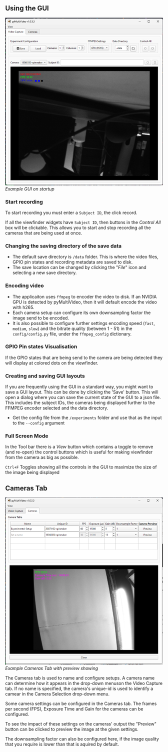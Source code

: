 #

## Using the GUI

![Start-up GUI](../media/start-up-gui.png)
*Example GUI on startup*

### Start recording

To start recording you must enter a `Subject ID`, the click record.

If all the viewfinder widgets have `Subject ID`, then buttons in the *Control All* box will be clickable. This allows you to start and stop recording all the cameras that are being used at once.

### Changing the saving directory of the save data

- The default save directory is `/data` folder. This is where the video files, GPIO pin states and recording metadata are saved to disk.
- The save location can be changed by clicking the "*File*" icon and selecting a new save directory.

### Encoding video

- The applicaiton uses `ffmpeg` to encoder the video to disk. If an NVIDIA GPU is detected by pyMultiVideo, then it will default encode the video with h265.
- Each camera setup can configure its own downsampling factor the image send to be encoded.
- It is also possible to configure further settings encoding speed (`fast`, `medium`, `slow`) and the bitrate quality  (between 1 - 51) in the `config/config.py` file, under the `ffmpeg_config` dictionary.

### GPIO Pin states Visualisation

If the GPIO states that are being send to the camera are being detected they will display at colored dots on the viewfinder.

### Creating and saving GUI layouts

If you are frequently using the GUI in a standard way, you might want to save a GUI layout. This can be done by clicking the 'Save' button. This will open a dialog where you can save the current state of the GUI to a json file. This includes the subject IDs, the cameras being displayed further to the FFMPEG encoder selected and the data directory.

- Get the config file from the `/experiments` folder and use that as the input to the `--config` argument

### Full Screen Mode

In the Tool bar there is a *View* button which contains a toggle to remove (and re-open) the control buttons which is useful for making viewfinder from the camera as big as possible.

`Ctrl+F` Toggles showing all the controls in the GUI to maximize the size of the image being displayed

## Cameras Tab

![cameras-tab](../media/Setup-tab.png)
*Example Cameras Tab with preview showing*

The Cameras tab is used to name and configure setups. A camera name can determine how it appears in the drop-down menuson the Video Capture tab. If no name is specified, the camera's unique-id is used to identify a camear in the Camera Selection drop-down menu.

Some camera settings can be configured in the Cameras tab. The frames per second (FPS), Exposure Time and Gain for the cameras can be configured.

To see the impact of these settings on the cameras' output the "Preview" button can be clicked to preview the image at the given settings.

The downsampling factor can also be configured here, if the image quality that you require is lower than that is aquired by default.
